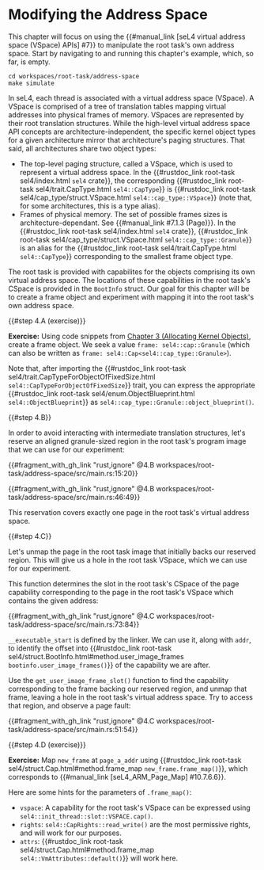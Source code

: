 <!--
    Copyright 2024, Colias Group, LLC

    SPDX-License-Identifier: CC-BY-SA-4.0
-->

# Modifying the Address Space

This chapter will focus on using the {{#manual_link [seL4 virtual address space (VSpace) APIs] #7}} to manipulate the root task's own address space.
Start by navigating to and running this chapter's example, which, so far, is empty.

```
cd workspaces/root-task/address-space
make simulate
```

In seL4, each thread is associated with a virtual address space (VSpace).
A VSpace is comprised of a tree of translation tables mapping virtual addresses into physical frames of memory.
VSpaces are represented by their root translation structures.
While the high-level virtual address space API concepts are architecture-independent, the specific kernel object types for a given architecture mirror that architecture's paging structures.
That said, all architectures share two object types:
- The top-level paging structure, called a VSpace, which is used to represent a virtual address space.
  In the {{#rustdoc_link root-task sel4/index.html `sel4` crate}}, the corresponding {{#rustdoc_link root-task sel4/trait.CapType.html `sel4::CapType`}} is {{#rustdoc_link root-task sel4/cap_type/struct.VSpace.html `sel4::cap_type::VSpace`}} (note that, for some architectures, this is a type alias).
- Frames of physical memory. The set of possible frames sizes is architecture-dependant.
  See {{#manual_link #7.1.3 (Page)}}.
  In the {{#rustdoc_link root-task sel4/index.html `sel4` crate}}, {{#rustdoc_link root-task sel4/cap_type/struct.VSpace.html `sel4::cap_type::Granule`}} is an alias for the {{#rustdoc_link root-task sel4/trait.CapType.html `sel4::CapType`}} corresponding to the smallest frame object type.

The root task is provided with capabilites for the objects comprising its own virtual address space.
The locations of these capabilities in the root task's CSpace is provided in the `BootInfo` struct.
Our goal for this chapter will be to create a frame object and experiment with mapping it into the root task's own address space.

{{#step 4.A (exercise)}}

**Exercise:** Using code snippets from [Chapter 3 (Allocating Kernel Objects)](kernel-objects.html), create a frame object. We seek a value `frame: sel4::cap::Granule` (which can also be written as `frame: sel4::Cap<sel4::cap_type::Granule>`).

Note that, after importing the {{#rustdoc_link root-task sel4/trait.CapTypeForObjectOfFixedSize.html `sel4::CapTypeForObjectOfFixedSize`}} trait, you can express the appropriate {{#rustdoc_link root-task sel4/enum.ObjectBlueprint.html `sel4::ObjectBlueprint`}} as `sel4::cap_type::Granule::object_blueprint()`.

{{#step 4.B}}

In order to avoid interacting with intermediate translation structures, let's reserve an aligned granule-sized region in the root task's program image that we can use for our experiment:

{{#fragment_with_gh_link "rust,ignore" @4.B workspaces/root-task/address-space/src/main.rs:15:20}}

{{#fragment_with_gh_link "rust,ignore" @4.B workspaces/root-task/address-space/src/main.rs:46:49}}

This reservation covers exactly one page in the root task's virtual address space.

{{#step 4.C}}

Let's unmap the page in the root task image that initially backs our reserved region. This will give us a hole in the root task VSpace, which we can use for our experiment.

This function determines the slot in the root task's CSpace of the page capability corresponding to the page in the root task's VSpace which contains the given address:

{{#fragment_with_gh_link "rust,ignore" @4.C workspaces/root-task/address-space/src/main.rs:73:84}}

`__executable_start` is defined by the linker.
We can use it, along with `addr`, to identify the offset into {{#rustdoc_link root-task sel4/struct.BootInfo.html#method.user_image_frames `bootinfo.user_image_frames()`}} of the capability we are after.

Use the `get_user_image_frame_slot()` function to find the capability corresponding to the frame backing our reserved region, and unmap that frame, leaving a hole in the root task's virtual address space.
Try to access that region, and observe a page fault:

{{#fragment_with_gh_link "rust,ignore" @4.C workspaces/root-task/address-space/src/main.rs:51:54}}

{{#step 4.D (exercise)}}

**Exercise:** Map `new_frame` at `page_a_addr` using {{#rustdoc_link root-task sel4/struct.Cap.html#method.frame_map `new_frame.frame_map()`}}, which corresponds to {{#manual_link [seL4_ARM_Page_Map] #10.7.6.6}}.

Here are some hints for the parameters of `.frame_map()`:
- `vspace`: A capability for the root task's VSpace can be expressed using `sel4::init_thread::slot::VSPACE.cap()`.
- `rights`: `sel4::CapRights::read_write()` are the most permissive rights, and will work for our purposes.
- `attrs`: {{#rustdoc_link root-task sel4/struct.Cap.html#method.frame_map `sel4::VmAttributes::default()`}} will work here.
